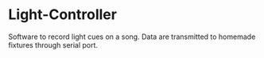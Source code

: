 Light-Controller
================

Software to record light cues on a song. Data are transmitted to homemade fixtures through serial port.
